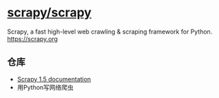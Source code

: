 # [scrapy/scrapy](https://github.com/scrapy/scrapy)

Scrapy, a fast high-level web crawling & scraping framework for Python. https://scrapy.org

## 仓库

* [Scrapy 1.5 documentation](https://docs.scrapy.org/en/latest/)
* 用Python写网络爬虫
